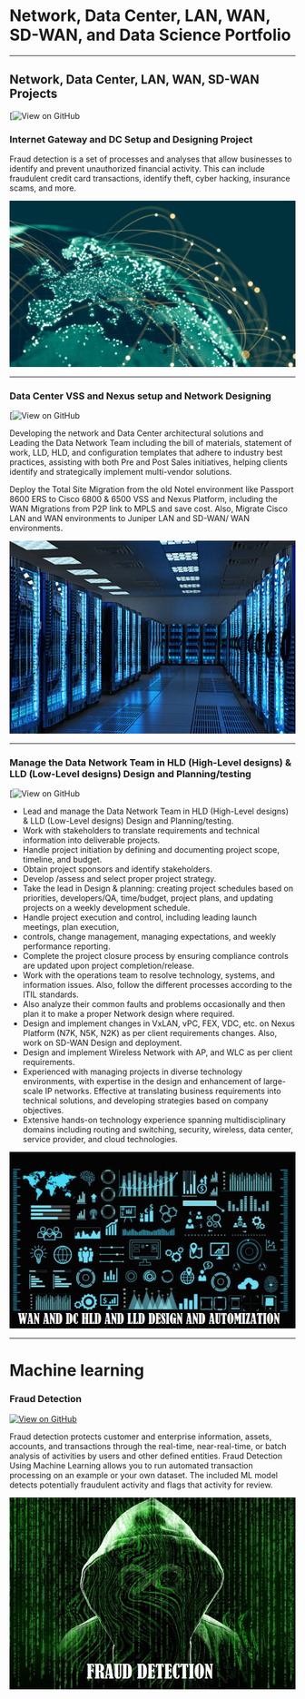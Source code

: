 # Network, Data Center, LAN, WAN, SD-WAN, and Data Science Portfolio
---
## Network, Data Center, LAN, WAN, SD-WAN Projects

[![View on GitHub](https://img.shields.io/badge/GitHub-View_on_GitHub-blue?logo=GitHub)

### Internet Gateway and DC Setup and Designing Project

Fraud detection is a set of processes and analyses that allow businesses to identify and prevent unauthorized financial activity. This can include fraudulent credit card transactions, identify theft, cyber hacking, insurance scams, and more.

<center><img src="assets/img/internet1.JPG"/></center>

---
### Data Center VSS and Nexus setup and Network Designing

[![View on GitHub](https://img.shields.io/badge/GitHub-View_on_GitHub-blue?logo=GitHub)

Developing the network and Data Center architectural solutions and Leading the Data Network Team including the bill of materials, statement of work, LLD, HLD, and configuration templates that adhere to industry best practices, assisting with both Pre and Post Sales initiatives, helping clients identify and strategically implement multi-vendor solutions.

Deploy the Total Site Migration from the old Notel environment like Passport 8600 ERS to Cisco 6800 & 6500 VSS and Nexus Platform, including the WAN Migrations from P2P link to MPLS and save cost. Also, Migrate Cisco LAN and WAN environments to Juniper LAN and SD-WAN/ WAN environments.

<center><img src="assets/img/dc3.JPG"/></center>

---
### Manage the Data Network Team in HLD (High-Level designs) & LLD (Low-Level designs) Design and Planning/testing

[![View on GitHub](https://img.shields.io/badge/GitHub-View_on_GitHub-blue?logo=GitHub)

-	Lead and manage the Data Network Team in HLD (High-Level designs) & LLD (Low-Level designs) Design and Planning/testing.
-	Work with stakeholders to translate requirements and technical information into deliverable projects.
-	Handle project initiation by defining and documenting project scope, timeline, and budget.
-	Obtain project sponsors and identify stakeholders.
-	Develop /assess and select proper project strategy.
-	Take the lead in Design & planning: creating project schedules based on priorities, developers/QA, time/budget, project plans, and updating projects on a weekly development schedule.
-	Handle project execution and control, including leading launch meetings, plan execution,
-	controls, change management, managing expectations, and weekly performance reporting.
-	Complete the project closure process by ensuring compliance controls are updated upon project completion/release.
-	Work with the operations team to resolve technology, systems, and information issues. Also, follow the different processes according to the ITIL standards.
-	Also analyze their common faults and problems occasionally and then plan it to make a proper Network design where required.
-	Design and implement changes in VxLAN, vPC, FEX, VDC, etc. on Nexus Platform (N7K, N5K, N2K) as per client requirements changes. Also, work on SD-WAN Design and deployment.
-	Design and implement Wireless Network with AP, and WLC as per client requirements.
-	Experienced with managing projects in diverse technology environments, with expertise in the design and enhancement of large-scale IP networks. Effective at translating business requirements into technical solutions, and developing strategies based on company objectives.
-	Extensive hands-on technology experience spanning multidisciplinary domains including routing and switching, security, wireless, data center, service provider, and cloud technologies.


<center><img src="assets/img/graph1.JPG"/></center>

---
# Machine learning


### Fraud Detection

[![View on GitHub](https://img.shields.io/badge/GitHub-View_on_GitHub-blue?logo=GitHub)](https://github.com/ddeaty/fraud_detection#readme)

Fraud detection protects customer and enterprise information, assets, accounts, and transactions through the real-time, near-real-time, or batch analysis of activities by users and other defined entities. Fraud Detection Using Machine Learning allows you to run automated transaction processing on an example or your own dataset. The included ML model detects potentially fraudulent activity and flags that activity for review.

<center><img src="assets/img/FRAUD_DETECTION.JPG"/></center>
